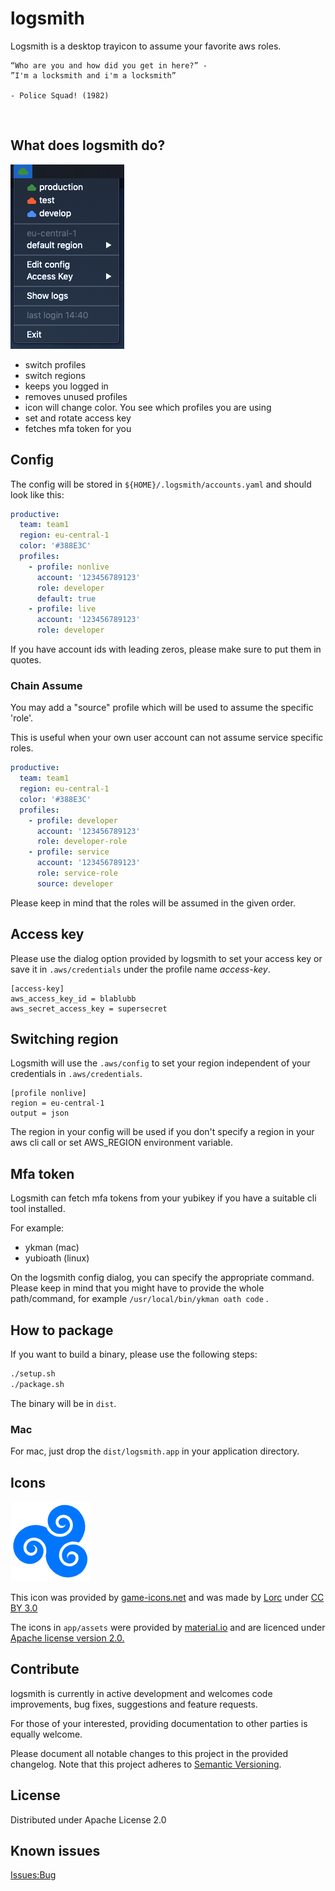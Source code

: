 # logsmith
Logsmith is a desktop trayicon to assume your favorite aws roles.

```
“Who are you and how did you get in here?” -
”I'm a locksmith and i'm a locksmith”

- Police Squad! (1982)
```
 
## What does logsmith do?
![](./example.png)

- switch profiles 
- switch regions
- keeps you logged in
- removes unused profiles  
- icon will change color. You see which profiles you are using
- set and rotate access key
- fetches mfa token for you

## Config
The config will be stored in `${HOME}/.logsmith/accounts.yaml` and should look like this:
```yaml
productive:                   
  team: team1                 
  region: eu-central-1         
  color: '#388E3C'            
  profiles:
    - profile: nonlive            
      account: '123456789123'   
      role: developer         
      default: true            
    - profile: live
      account: '123456789123'
      role: developer
```

If you have account ids with leading zeros, please make sure to put them in quotes.

### Chain Assume
You may add a "source" profile which will be used to assume the specific 'role'.

This is useful when your own user account can not assume service specific roles. 

```yaml
productive:                   
  team: team1                 
  region: eu-central-1         
  color: '#388E3C'            
  profiles:
    - profile: developer            
      account: '123456789123'   
      role: developer-role         
    - profile: service
      account: '123456789123'
      role: service-role
      source: developer
```

Please keep in mind that the roles will be assumed in the given order.

## Access key
Please use the dialog option provided by logsmith to set your access key or save it in `.aws/credentials` 
under the profile name *access-key*.

```config
[access-key]
aws_access_key_id = blablubb
aws_secret_access_key = supersecret
```

## Switching region
Logsmith will use the `.aws/config` to set your region independent of your credentials in `.aws/credentials`. 

```config
[profile nonlive]
region = eu-central-1
output = json
```

The region in your config will be used if you don't specify a region in your aws cli call or set AWS_REGION environment variable.

## Mfa token
Logsmith can fetch mfa tokens from your yubikey if you have a suitable cli tool installed.

For example:
- ykman (mac)
- yubioath (linux)

On the logsmith config dialog, you can specify the appropriate command.
Please keep in mind that you might have to provide the whole path/command, for example `/usr/local/bin/ykman oath code` .

## How to package
If you want to build a binary, please use the following steps:

```bash
./setup.sh
./package.sh
```

The binary will be in `dist`.

### Mac
For mac, just drop the `dist/logsmith.app` in your application directory.

## Icons
![](./app/assets/app_icon.png)

This icon was provided by [game-icons.net](https://game-icons.net/) and was made by [Lorc](http://lorcblog.blogspot.com/) under [CC BY 3.0](http://creativecommons.org/licenses/by/3.0/)

The icons in `app/assets` were provided by [material.io](https://material.io/resources/icons/?style=baseline) and are licenced under [Apache license version 2.0.](https://www.apache.org/licenses/LICENSE-2.0.html) 

## Contribute
logsmith is currently in active development and welcomes code improvements, bug fixes, suggestions and feature
requests. 

For those of your interested, providing documentation to other parties is equally welcome.

Please document all notable changes to this project in the provided changelog. Note that this project adheres to [Semantic Versioning](http://semver.org/).

## License
Distributed under Apache License 2.0

## Known issues
[Issues:Bug](https://github.com/otto-de/logsmith/labels/bug)
